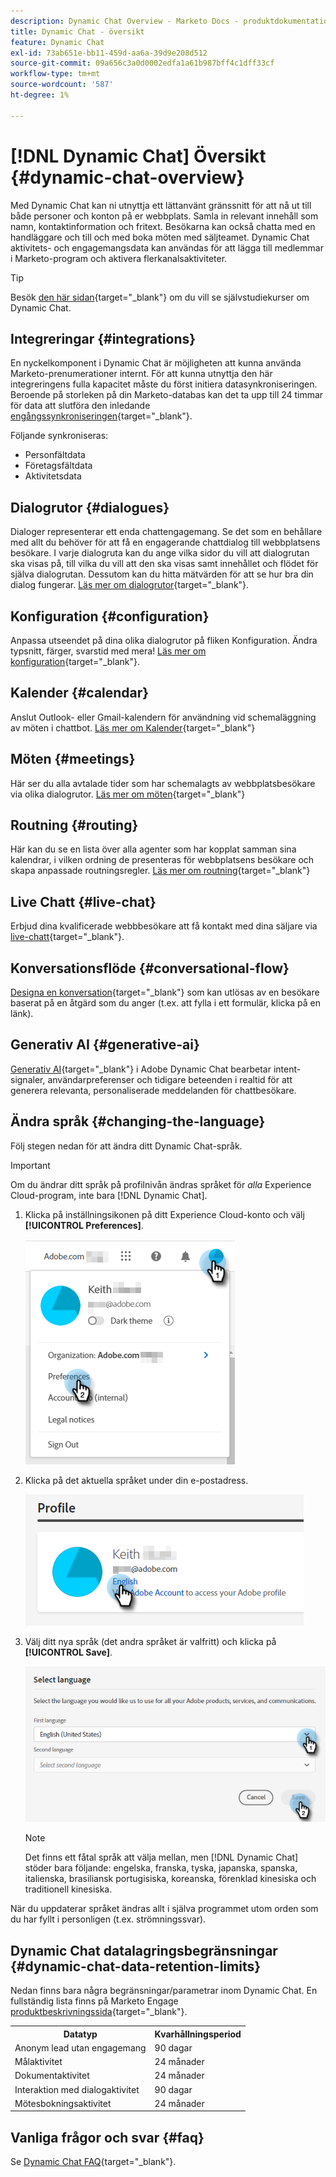 ```yaml
---
description: Dynamic Chat Overview - Marketo Docs - produktdokumentation
title: Dynamic Chat - översikt
feature: Dynamic Chat
exl-id: 73ab651e-bb11-459d-aa6a-39d9e208d512
source-git-commit: 09a656c3a0d0002edfa1a61b987bff4c1dff33cf
workflow-type: tm+mt
source-wordcount: '587'
ht-degree: 1%

---
```


# [!DNL Dynamic Chat] Översikt {#dynamic-chat-overview}

Med Dynamic Chat kan ni utnyttja ett lättanvänt gränssnitt för att nå ut till både personer och konton på er webbplats. Samla in relevant innehåll som namn, kontaktinformation och fritext. Besökarna kan också chatta med en handläggare och till och med boka möten med säljteamet. Dynamic Chat aktivitets- och engagemangsdata kan användas för att lägga till medlemmar i Marketo-program och aktivera flerkanalsaktiviteter.

>[!TIP]
>
>Besök [den här sidan](https://experienceleague.adobe.com/docs/marketo-learn/tutorials/dynamic-chat/dynamic-chat-overview.html){target="_blank"} om du vill se självstudiekurser om Dynamic Chat.

## Integreringar {#integrations}

En nyckelkomponent i Dynamic Chat är möjligheten att kunna använda Marketo-prenumerationer internt. För att kunna utnyttja den här integreringens fulla kapacitet måste du först initiera datasynkroniseringen. Beroende på storleken på din Marketo-databas kan det ta upp till 24 timmar för data att slutföra den inledande [engångssynkroniseringen](/help/marketo/product-docs/demand-generation/dynamic-chat/integrations/adobe-marketo-engage.md){target="_blank"}.

Följande synkroniseras:

* Personfältdata
* Företagsfältdata
* Aktivitetsdata

## Dialogrutor {#dialogues}

Dialoger representerar ett enda chattengagemang. Se det som en behållare med allt du behöver för att få en engagerande chattdialog till webbplatsens besökare. I varje dialogruta kan du ange vilka sidor du vill att dialogrutan ska visas på, till vilka du vill att den ska visas samt innehållet och flödet för själva dialogrutan. Dessutom kan du hitta mätvärden för att se hur bra din dialog fungerar. [Läs mer om dialogrutor](/help/marketo/product-docs/demand-generation/dynamic-chat/automated-chat/dialogue-overview.md){target="_blank"}.

## Konfiguration {#configuration}

Anpassa utseendet på dina olika dialogrutor på fliken Konfiguration. Ändra typsnitt, färger, svarstid med mera! [Läs mer om konfiguration](/help/marketo/product-docs/demand-generation/dynamic-chat/setup-and-configuration/configuration.md){target="_blank"}.

## Kalender {#calendar}

Anslut Outlook- eller Gmail-kalendern för användning vid schemaläggning av möten i chattbot. [Läs mer om Kalender](/help/marketo/product-docs/demand-generation/dynamic-chat/setup-and-configuration/agent-settings.md#connect-calendar){target="_blank"}

## Möten {#meetings}

Här ser du alla avtalade tider som har schemalagts av webbplatsbesökare via olika dialogrutor. [Läs mer om möten](/help/marketo/product-docs/demand-generation/dynamic-chat/meeting-list.md){target="_blank"}

## Routning {#routing}

Här kan du se en lista över alla agenter som har kopplat samman sina kalendrar, i vilken ordning de presenteras för webbplatsens besökare och skapa anpassade routningsregler. [Läs mer om routning](/help/marketo/product-docs/demand-generation/dynamic-chat/setup-and-configuration/routing.md){target="_blank"}

## Live Chatt {#live-chat}

Erbjud dina kvalificerade webbbesökare att få kontakt med dina säljare via [live-chatt](/help/marketo/product-docs/demand-generation/dynamic-chat/live-chat/live-chat-overview.md){target="_blank"}.

## Konversationsflöde {#conversational-flow}

[Designa en konversation](/help/marketo/product-docs/demand-generation/dynamic-chat/automated-chat/conversational-flow-overview.md){target="_blank"} som kan utlösas av en besökare baserat på en åtgärd som du anger (t.ex. att fylla i ett formulär, klicka på en länk).

## Generativ AI {#generative-ai}

[Generativ AI](/help/marketo/product-docs/demand-generation/dynamic-chat/generative-ai/overview.md){target="_blank"} i Adobe Dynamic Chat bearbetar intent-signaler, användarpreferenser och tidigare beteenden i realtid för att generera relevanta, personaliserade meddelanden för chattbesökare.

## Ändra språk {#changing-the-language}

Följ stegen nedan för att ändra ditt Dynamic Chat-språk.

>[!IMPORTANT]
>
>Om du ändrar ditt språk på profilnivån ändras språket för _alla_ Experience Cloud-program, inte bara [!DNL Dynamic Chat].

1. Klicka på inställningsikonen på ditt Experience Cloud-konto och välj **[!UICONTROL Preferences]**.

   ![](assets/dynamic-chat-overview-1.png)

1. Klicka på det aktuella språket under din e-postadress.

   ![](assets/dynamic-chat-overview-2.png)

1. Välj ditt nya språk (det andra språket är valfritt) och klicka på **[!UICONTROL Save]**.

   ![](assets/dynamic-chat-overview-3.png)

   >[!NOTE]
   >
   >Det finns ett fåtal språk att välja mellan, men [!DNL Dynamic Chat] stöder bara följande: engelska, franska, tyska, japanska, spanska, italienska, brasiliansk portugisiska, koreanska, förenklad kinesiska och traditionell kinesiska.

När du uppdaterar språket ändras allt i själva programmet utom orden som du har fyllt i personligen (t.ex. strömningssvar).

## Dynamic Chat datalagringsbegränsningar {#dynamic-chat-data-retention-limits}

Nedan finns bara några begränsningar/parametrar inom Dynamic Chat. En fullständig lista finns på Marketo Engage [produktbeskrivningssida](https://helpx.adobe.com/legal/product-descriptions/adobe-marketo-engage---product-description.html){target="_blank"}.

<table>
  <th>Datatyp</th>
  <th>Kvarhållningsperiod</th>
 <tr>
  <td>Anonym lead utan engagemang</td>
  <td>90 dagar</td>
 </tr>
 <tr>
  <td>Målaktivitet</td>
  <td>24 månader</td>
 </tr>
 <tr>
  <td>Dokumentaktivitet</td>
  <td>24 månader</td>
 </tr>
 <tr>
  <td>Interaktion med dialogaktivitet</td>
  <td>90 dagar</td>
 </tr>
 <tr>
  <td>Mötesbokningsaktivitet</td>
  <td>24 månader</td>
 </tr>
</table>

## Vanliga frågor och svar {#faq}

Se [Dynamic Chat FAQ](/help/marketo/product-docs/demand-generation/dynamic-chat/faq.md){target="_blank"}.
